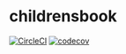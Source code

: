# childrensbook
[![CircleCI](https://circleci.com/gh/yahya09206/childrensbook.svg?style=svg)](https://circleci.com/gh/yahya09206/childrensbook)
[![codecov](https://codecov.io/gh/yahya09206/childrensbook/branch/master/graph/badge.svg)](https://codecov.io/gh/yahya09206/childrensbook)
